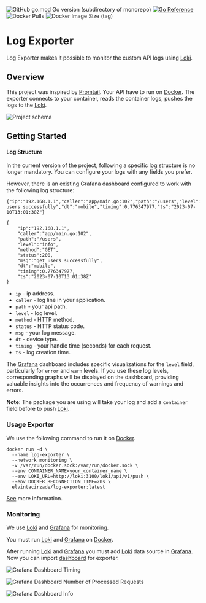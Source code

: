![GitHub go.mod Go version (subdirectory of monorepo)](https://img.shields.io/github/go-mod/go-version/elvin-tacirzade/log-exporter?logo=go)
[![Go Reference](https://pkg.go.dev/badge/github.com/elvin-tacirzade/log-exporter.svg)](https://pkg.go.dev/github.com/elvin-tacirzade/log-exporter)
![Docker Pulls](https://img.shields.io/docker/pulls/elvintacirzade/log-exporter?logo=docker&logoColor=white)
![Docker Image Size (tag)](https://img.shields.io/docker/image-size/elvintacirzade/log-exporter/latest?logo=docker&logoColor=white)

# Log Exporter

Log Exporter makes it possible to monitor the custom API logs using [Loki](https://grafana.com/oss/loki/).

## Overview

This project was inspired by [Promtail](https://grafana.com/docs/loki/latest/clients/promtail/). Your API have to run on [Docker](https://www.docker.com/). The exporter connects to your container, reads the container logs, pushes the logs to the [Loki](https://grafana.com/oss/loki/).

![Project schema](https://github.com/elvin-tacirzade/log-exporter/blob/main/grafana/assets/schema.png?raw=true)

## Getting Started

#### Log Structure
In the current version of the project, following a specific log structure is no longer mandatory. You can configure your logs with any fields you prefer.

However, there is an existing Grafana dashboard configured to work with the following log structure:

```
{"ip":"192.168.1.1","caller":"app/main.go:102","path":"/users","level":"info","method":"GET","status":200,"msg":"get users successfully","dt":"mobile","timing":0.776347977,"ts":"2023-07-10T13:01:38Z"}
```

```
{
    "ip":"192.168.1.1",
    "caller":"app/main.go:102",
    "path":"/users",
    "level":"info",
    "method":"GET",
    "status":200,
    "msg":"get users successfully",
    "dt":"mobile",
    "timing":0.776347977,
    "ts":"2023-07-10T13:01:38Z"
}
```

* `ip` - ip address.
* `caller` - log line in your application.
* `path` - your api path.
* `level` - log level.
* `method` - HTTP method.
* `status` - HTTP status code.
* `msg` - your log message.
* `dt` - device type.
* `timing` - your handle time (seconds) for each request.
* `ts` - log creation time.

The [Grafana](https://grafana.com/) dashboard includes specific visualizations for the `level` field, particularly for `error` and `warn` levels. If you use these log levels, corresponding graphs will be displayed on the dashboard, providing valuable insights into the occurrences and frequency of warnings and errors.

**Note**: The package you are using will take your log and add a `container` field before to push [Loki](https://grafana.com/oss/loki/).

### Usage Exporter

We use the following command to run it on [Docker](https://www.docker.com/).

```
docker run -d \
  --name log-exporter \
  --network monitoring \
  -v /var/run/docker.sock:/var/run/docker.sock \
  --env CONTAINER_NAME=your_container_name \
  --env LOKI_URL=http://loki:3100/loki/api/v1/push \
  --env DOCKER_RECONNECTION_TIME=20s \
  elvintacirzade/log-exporter:latest
```

[See](https://hub.docker.com/r/elvintacirzade/log-exporter) more information.

### Monitoring

We use [Loki](https://grafana.com/oss/loki/) and [Grafana](https://grafana.com/) for monitoring.

You must run [Loki](https://grafana.com/oss/loki/) and [Grafana](https://grafana.com/) on [Docker](https://www.docker.com/).


After running [Loki](https://grafana.com/oss/loki/) and [Grafana](https://grafana.com/) you must add [Loki](https://grafana.com/oss/loki/) data source in [Grafana](https://grafana.com/). Now you can import [dashboard](https://grafana.com/grafana/dashboards/19745-custom-logs/) for exporter.

![Grafana Dashboard Timing](https://github.com/elvin-tacirzade/log-exporter/blob/main/grafana/assets/dashboard-timing.png?raw=true)

![Grafana Dashboard Number of Processed Requests](https://github.com/elvin-tacirzade/log-exporter/blob/main/grafana/assets/dashboard-number-of-processed-requests.png?raw=true)

![Grafana Dashboard Info](https://github.com/elvin-tacirzade/log-exporter/blob/main/grafana/assets/dashboard-info.png?raw=true)
